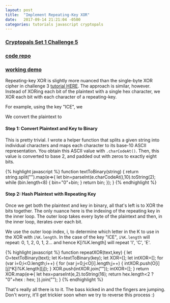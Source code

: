 ```yaml
---
layout: post
title:  "Implement Repeating-Key XOR"
date:   2017-09-14 21:21:04 -0500
categories: tutorials javascript cryptopals
---
```


### [Cryptopals Set 1 Challenge 5](https://cryptopals.com/sets/1/challenges/5)
### [code repo](https://github.com/thmsdnnr/cryptopals/tree/master/s1c5)
### [working demo](https://thmsdnnr.github.io/cryptopals/s1c5/index.html)

Repeating-key XOR is slightly more nuanced than the single-byte XOR cipher in challenge 3 [tutorial HERE](https://thmsdnnr.github.io/tutorials/javascript/cryptopals/2017/09/14/cryptopals-set1-challenge-3-single-byte-XOR-cipher.html). The approach is similar, however. Instead of XORing each bit of the plaintext with a single hex character, we XOR each bit with each character of a repeating-key.

For example, using the key "ICE", we

We convert the plaintext to

#### Step 1: Convert Plaintext and Key to Binary

This is pretty trivial. I wrote a helper function that splits a given string into individual characters and maps each character to its base-10 ASCII representation. You obtain this ASCII value with `.charCodeAt()`. Then, this value is converted to base 2, and padded out with zeros to exactly eight bits.

{% highlight javascript %}
function textToBinary(string) {
  return string.split("").map(e=>{
    let bin=parseInt(e.charCodeAt(),10).toString(2);
    while (bin.length<8) { bin="0"+bin; }
    return bin;
  });
}
{% endhighlight %}

#### Step 2: Hash Plaintext with Repeating Key

Once we get both the plaintext and key in binary, all that's left is to XOR the bits together. The only nuance here is the indexing of the repeating key in the inner loop. The outer loop takes every byte of the plaintext and then, in the inner loop, iterates over each bit.

We use the outer loop index, i, to determine which letter in the K to use in the XOR with `i%K.length`. In the case of the key "ICE", `i%K.length` will repeat: 0, 1, 2, 0, 1, 2... and hence K[i%K.length] will repeat 'I', 'C', 'E'.

{% highlight javascript %}
function repeatXOR(text,key) {
  let O=textToBinary(text);
  let K=textToBinary(key);
  let XOR=[];
  let intXOR=[];
  for (var i=0;i<O.length;i++) {
    for (var j=0;j<O[i].length;j++) { intXOR.push(O[i][j]^K[i%K.length][j]); }
    XOR.push(intXOR.join(""));
    intXOR=[];
  }
  return XOR.map(e=>{
    let hex=parseInt(e,2).toString(16);
    return hex.length<2 ? "0"+hex : hex;
  }).join("");
}
{% endhighlight %}

That's really all there is to it. The bass kicked in and the fingers are jumping. Don't worry, it'll get trickier soon when we try to reverse this process :)
